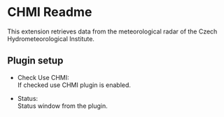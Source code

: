 CHMI Readme
====

This extension retrieves data from the meteorological radar of the Czech Hydrometeorological Institute.  

Plugin setup
-----------
* Check Use CHMI:  
  If checked use CHMI plugin is enabled.  
 
* Status:  
  Status window from the plugin.